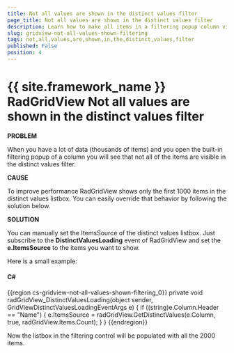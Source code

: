 ```yaml
---
title: Not all values are shown in the distinct values filter
page_title: Not all values are shown in the distinct values filter
description: Learn how to make all items in a filtering popup column visible in the distinct values filter when working with Telerik's {{ site.framework_name }} DataGrid.
slug: gridview-not-all-values-shown-filtering
tags: not,all,values,are,shown,in,the,distinct,values,filter
published: False
position: 4
---
```


# {{ site.framework_name }} RadGridView Not all values are shown in the distinct values filter

__PROBLEM__

When you have a lot of data (thousands of items) and you open the built-in filtering popup of a column you will see that not all of the items are visible in the distinct values filter.

__CAUSE__

To improve performance RadGridView shows only the first 1000 items in the distinct values listbox. You can easily override that behavior by following the solution below.

__SOLUTION__

You can manually set the ItemsSource of the distinct values listbox. Just subscribe to the __DistinctValuesLoading__ event of RadGridView and set the __e.ItemsSource__ to the items you want to show. 

Here is a small example:

#### __C#__

{{region cs-gridview-not-all-values-shown-filtering_0}}
	private void radGridView_DistinctValuesLoading(object sender, GridViewDistinctValuesLoadingEventArgs e)
	{
	    if ((string)e.Column.Header == "Name")
	    {
	        e.ItemsSource = radGridView.GetDistinctValues(e.Column, true, radGridView.Items.Count);
	    }
	}
{{endregion}}

Now the listbox in the filtering control will be populated with all the 2000 items. 


